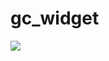 # gc_widget
<a href="https://gitcoin.co/explorer?q=gc_widget">
    <img src="https://gitcoin.co/funding/embed?repo=https://github.com/cranders1/gc_widget&badge=1">
</a>
